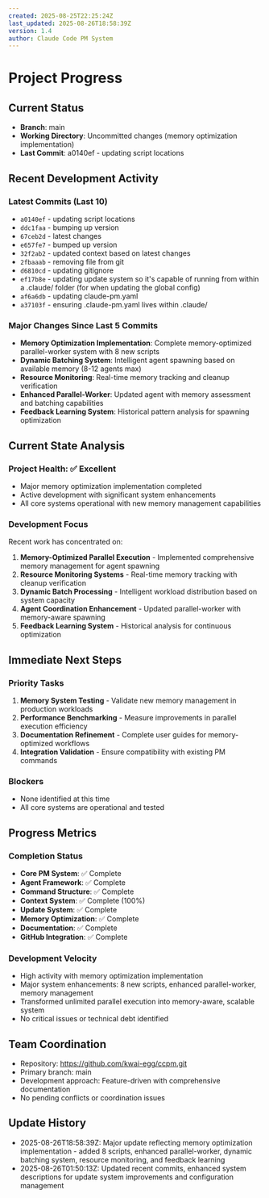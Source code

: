 ```yaml
---
created: 2025-08-25T22:25:24Z
last_updated: 2025-08-26T18:58:39Z
version: 1.4
author: Claude Code PM System
---
```


# Project Progress

## Current Status
- **Branch**: main
- **Working Directory**: Uncommitted changes (memory optimization implementation)
- **Last Commit**: a0140ef - updating script locations

## Recent Development Activity

### Latest Commits (Last 10)
- `a0140ef` - updating script locations
- `ddc1faa` - bumping up version
- `67ceb2d` - latest changes
- `e657fe7` - bumped up version
- `32f2ab2` - updated context based on latest changes
- `2fbaaab` - removing file from git
- `d6810cd` - updating gitignore
- `ef17b8e` - updating update system so it's capable of running from within a .claude/ folder (for when updating the global config)
- `af6a6db` - updating claude-pm.yaml
- `a37103f` - ensuring .claude-pm.yaml lives within .claude/

### Major Changes Since Last 5 Commits
- **Memory Optimization Implementation**: Complete memory-optimized parallel-worker system with 8 new scripts
- **Dynamic Batching System**: Intelligent agent spawning based on available memory (8-12 agents max)
- **Resource Monitoring**: Real-time memory tracking and cleanup verification
- **Enhanced Parallel-Worker**: Updated agent with memory assessment and batching capabilities
- **Feedback Learning System**: Historical pattern analysis for spawning optimization

## Current State Analysis

### Project Health: ✅ Excellent
- Major memory optimization implementation completed
- Active development with significant system enhancements 
- All core systems operational with new memory management capabilities

### Development Focus
Recent work has concentrated on:
1. **Memory-Optimized Parallel Execution** - Implemented comprehensive memory management for agent spawning
2. **Resource Monitoring Systems** - Real-time memory tracking with cleanup verification
3. **Dynamic Batch Processing** - Intelligent workload distribution based on system capacity
4. **Agent Coordination Enhancement** - Updated parallel-worker with memory-aware spawning
5. **Feedback Learning System** - Historical analysis for continuous optimization

## Immediate Next Steps

### Priority Tasks
1. **Memory System Testing** - Validate new memory management in production workloads
2. **Performance Benchmarking** - Measure improvements in parallel execution efficiency
3. **Documentation Refinement** - Complete user guides for memory-optimized workflows
4. **Integration Validation** - Ensure compatibility with existing PM commands

### Blockers
- None identified at this time
- All core systems are operational and tested

## Progress Metrics

### Completion Status
- **Core PM System**: ✅ Complete
- **Agent Framework**: ✅ Complete  
- **Command Structure**: ✅ Complete
- **Context System**: ✅ Complete (100%)
- **Update System**: ✅ Complete
- **Memory Optimization**: ✅ Complete
- **Documentation**: ✅ Complete
- **GitHub Integration**: ✅ Complete

### Development Velocity
- High activity with memory optimization implementation
- Major system enhancements: 8 new scripts, enhanced parallel-worker, memory management
- Transformed unlimited parallel execution into memory-aware, scalable system
- No critical issues or technical debt identified

## Team Coordination
- Repository: https://github.com/kwai-egg/ccpm.git
- Primary branch: main
- Development approach: Feature-driven with comprehensive documentation
- No pending conflicts or coordination issues

## Update History
- 2025-08-26T18:58:39Z: Major update reflecting memory optimization implementation - added 8 scripts, enhanced parallel-worker, dynamic batching system, resource monitoring, and feedback learning
- 2025-08-26T01:50:13Z: Updated recent commits, enhanced system descriptions for update system improvements and configuration management
